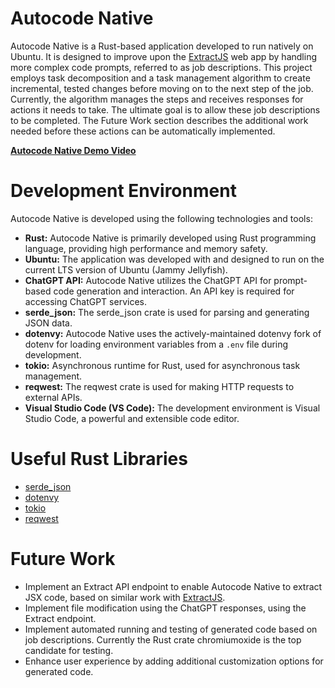 # Autocode Native

Autocode Native is a Rust-based application developed to run natively on Ubuntu. It is designed to improve upon the [ExtractJS](https://github.com/emoryhubbard/ExtractJS) web app by handling more complex code prompts, referred to as job descriptions. This project employs task decomposition and a task management algorithm to create incremental, tested changes before moving on to the next step of the job. Currently, the algorithm manages the steps and receives responses for actions it needs to take. The ultimate goal is to allow these job descriptions to be completed. The Future Work section describes the additional work needed before these actions can be automatically implemented.

**[Autocode Native Demo Video](https://youtu.be/Iq5_HaKzL6Y)**

# Development Environment

Autocode Native is developed using the following technologies and tools:

- **Rust:** Autocode Native is primarily developed using Rust programming language, providing high performance and memory safety.
- **Ubuntu:** The application was developed with and designed to run on the current LTS version of Ubuntu (Jammy Jellyfish).
- **ChatGPT API:** Autocode Native utilizes the ChatGPT API for prompt-based code generation and interaction. An API key is required for accessing ChatGPT services.
- **serde_json:** The serde_json crate is used for parsing and generating JSON data.
- **dotenvy:** Autocode Native uses the actively-maintained dotenvy fork of dotenv for loading environment variables from a `.env` file during development.
- **tokio:** Asynchronous runtime for Rust, used for asynchronous task management.
- **reqwest:** The reqwest crate is used for making HTTP requests to external APIs.
- **Visual Studio Code (VS Code):** The development environment is Visual Studio Code, a powerful and extensible code editor.

# Useful Rust Libraries

- [serde_json](https://crates.io/crates/serde_json)
- [dotenvy](https://crates.io/crates/dotenvy)
- [tokio](https://crates.io/crates/tokio)
- [reqwest](https://crates.io/crates/reqwest)

# Future Work

- Implement an Extract API endpoint to enable Autocode Native to extract JSX code, based on similar work with [ExtractJS](https://github.com/emoryhubbard/ExtractJS).
- Implement file modification using the ChatGPT responses, using the Extract endpoint.
- Implement automated running and testing of generated code based on job descriptions. Currently the Rust crate chromiumoxide is the top candidate for testing.
- Enhance user experience by adding additional customization options for generated code.

